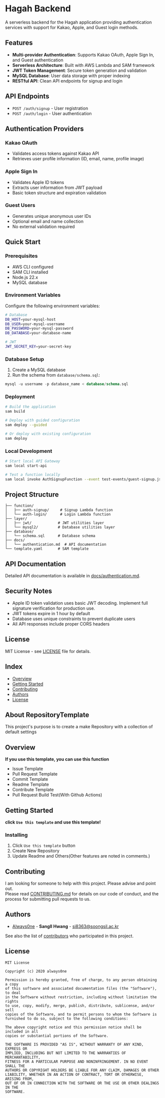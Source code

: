 # Hagah Backend

A serverless backend for the Hagah application providing authentication services with support for Kakao, Apple, and Guest login methods.

## Features

- **Multi-provider Authentication**: Supports Kakao OAuth, Apple Sign In, and Guest authentication
- **Serverless Architecture**: Built with AWS Lambda and SAM framework
- **JWT Token Management**: Secure token generation and validation
- **MySQL Database**: User data storage with proper indexing
- **RESTful API**: Clean API endpoints for signup and login

## API Endpoints

- `POST /auth/signup` - User registration
- `POST /auth/login` - User authentication

## Authentication Providers

### Kakao OAuth
- Validates access tokens against Kakao API
- Retrieves user profile information (ID, email, name, profile image)

### Apple Sign In  
- Validates Apple ID tokens
- Extracts user information from JWT payload
- Basic token structure and expiration validation

### Guest Users
- Generates unique anonymous user IDs
- Optional email and name collection
- No external validation required

## Quick Start

### Prerequisites
- AWS CLI configured
- SAM CLI installed
- Node.js 22.x
- MySQL database

### Environment Variables
Configure the following environment variables:

```bash
# Database
DB_HOST=your-mysql-host
DB_USER=your-mysql-username  
DB_PASSWORD=your-mysql-password
DB_DATABASE=your-database-name

# JWT
JWT_SECRET_KEY=your-secret-key
```

### Database Setup
1. Create a MySQL database
2. Run the schema from `database/schema.sql`:

```sql
mysql -u username -p database_name < database/schema.sql
```

### Deployment

```bash
# Build the application
sam build

# Deploy with guided configuration
sam deploy --guided

# Or deploy with existing configuration
sam deploy
```

### Local Development

```bash
# Start local API Gateway
sam local start-api

# Test a function locally
sam local invoke AuthSignupFunction --event test-events/guest-signup.json
```

## Project Structure

```
├── function/
│   ├── auth-signup/     # Signup Lambda function
│   └── auth-login/      # Login Lambda function
├── layer/
│   ├── jwt/            # JWT utilities layer
│   └── mysql2/         # Database utilities layer
├── database/
│   └── schema.sql      # Database schema
├── docs/
│   └── authentication.md  # API documentation
└── template.yaml       # SAM template
```

## API Documentation

Detailed API documentation is available in [docs/authentication.md](docs/authentication.md).

## Security Notes

- Apple ID token validation uses basic JWT decoding. Implement full signature verification for production use.
- JWT tokens expire in 1 hour by default
- Database uses unique constraints to prevent duplicate users
- All API responses include proper CORS headers

## License

MIT License - see [LICENSE](LICENSE) file for details.
## Index
  - [Overview](#overview) 
  - [Getting Started](#getting-started)
  - [Contributing](#contributing)
  - [Authors](#authors)
  - [License](#license)
<!--  Other options to write Readme
  - [Deployment](#deployment)
  - [Used or Referenced Projects](Used-or-Referenced-Projects)
-->
## About RepositoryTemplate
<!--Wirte one paragraph of project description -->  
This project's purpose is to create a make Repository with a collection of default settings  

## Overview
<!-- Write Overview about this project -->
**If you use this template, you can use this function**
- Issue Template
- Pull Request Template
- Commit Template
- Readme Template
- Contribute Template
- Pull Request Build Test(With Github Actions)

## Getting Started
**click `Use this template` and use this template!**
<!--
### Depencies
 Write about need to install the software and how to install them 
-->
### Installing
<!-- A step by step series of examples that tell you how to get a development 
env running

Say what the step will be

    Give the example

And repeat

    until finished
-->
1. Click `Use this template` button 
2. Create New Repository
3. Update Readme and Others(Other features are noted in comments.)
<!--
## Deployment
 Add additional notes about how to deploy this on a live system
 -->
## Contributing
<!-- Write the way to contribute -->
I am looking for someone to help with this project. Please advise and point out.  
Please read [CONTRIBUTING.md](CONTRIBUTING.md) for details on our code
of conduct, and the process for submitting pull requests to us.

## Authors
  - [Always0ne](https://github.com/Always0ne) - **SangIl Hwang** - <si8363@soongsil.ac.kr>

See also the list of [contributors](https://github.com/always0ne/readmeTemplate/contributors)
who participated in this project.
<!--
## Used or Referenced Projects
 - [referenced Project](project link) - **LICENSE** - little-bit introduce
-->

## License

```
MIT License

Copyright (c) 2020 always0ne

Permission is hereby granted, free of charge, to any person obtaining a copy
of this software and associated documentation files (the "Software"), to deal
in the Software without restriction, including without limitation the rights
to use, copy, modify, merge, publish, distribute, sublicense, and/or sell
copies of the Software, and to permit persons to whom the Software is
furnished to do so, subject to the following conditions:

The above copyright notice and this permission notice shall be included in all
copies or substantial portions of the Software.

THE SOFTWARE IS PROVIDED "AS IS", WITHOUT WARRANTY OF ANY KIND, EXPRESS OR
IMPLIED, INCLUDING BUT NOT LIMITED TO THE WARRANTIES OF MERCHANTABILITY,
FITNESS FOR A PARTICULAR PURPOSE AND NONINFRINGEMENT. IN NO EVENT SHALL THE
AUTHORS OR COPYRIGHT HOLDERS BE LIABLE FOR ANY CLAIM, DAMAGES OR OTHER
LIABILITY, WHETHER IN AN ACTION OF CONTRACT, TORT OR OTHERWISE, ARISING FROM,
OUT OF OR IN CONNECTION WITH THE SOFTWARE OR THE USE OR OTHER DEALINGS IN THE
SOFTWARE.
```
